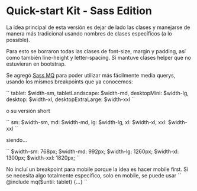 # Quick-start Kit - Sass Edition

La idea principal de esta versión es dejar de lado las clases y manejarse de manera más tradicional usando nombres de clases específicos (a lo possible).

Para esto se borraron todas las clases de font-size, margin y padding, así como también line-height y letter-spacing. Sí mantuve clases helper que no estuvieran en bootstrap.

Se agregó [Sass MQ](https://github.com/sass-mq/sass-mq) para poder utilizar más fácilmente media querys, usando los mismos breakpoints que ya conocemos:

´´
tablet: $width-sm,
tabletLandscape: $width-md,
desktopMini: $width-lg,
desktop: $width-xl,
desktopExtraLarge: $width-xxl
´´

o su versión short

´´
sm: $width-sm,
md: $width-md,
lg: $width-lg,
xl: $width-xl,
xxl: $width-xxl
´´

siendo...

´´
$width-sm: 768px;
$width-md: 992px;
$width-lg: 1260px;
$width-xl: 1300px;
$width-xxl: 1820px;
´´

No incluí un breakpoint para mobile porque la idea es hacer mobile first.
Si se necesita algo totalmente especifico, solo en mobile, se puede usar
´´
@include mq($until: tablet) {...}
´´
